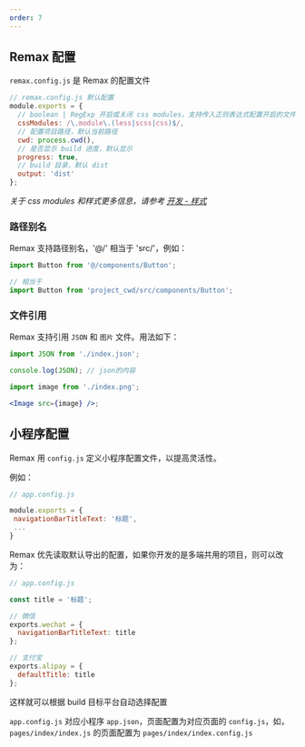 ```yaml
---
order: 7
---
```


## Remax 配置

`remax.config.js` 是 Remax 的配置文件

```js
// remax.config.js 默认配置
module.exports = {
  // boolean | RegExp 开启或关闭 css modules，支持传入正则表达式配置开启的文件命名格式
  cssModules: /\.module\.(less|scss|css)$/,
  // 配置项目路径，默认当前路径
  cwd: process.cwd(),
  // 是否显示 build 进度，默认显示
  progress: true,
  // build 目录，默认 dist
  output: 'dist'
};
```

_关于 css modules 和样式更多信息，请参考 [开发 - 样式](/开发/样式)_

### 路径别名

Remax 支持路径别名，'@/' 相当于 'src/'，例如：

```js
import Button from '@/components/Button';

// 相当于
import Button from 'project_cwd/src/components/Button';
```

### 文件引用

Remax 支持引用 `JSON` 和 `图片` 文件。用法如下：

```js
import JSON from './index.json';

console.log(JSON); // json的内容
```

```jsx
import image from './index.png';

<Image src={image} />;
```

## 小程序配置

Remax 用 `config.js` 定义小程序配置文件，以提高灵活性。

例如：

```js
// app.config.js

module.exports = {
 navigationBarTitleText: '标题',
 ...
}
```

Remax 优先读取默认导出的配置，如果你开发的是多端共用的项目，则可以改为：

```js
// app.config.js

const title = '标题';

// 微信
exports.wechat = {
  navigationBarTitleText: title
};

// 支付宝
exports.alipay = {
  defaultTitle: title
};
```

这样就可以根据 build 目标平台自动选择配置

`app.config.js` 对应小程序 `app.json`，页面配置为对应页面的 `config.js`，如，`pages/index/index.js` 的页面配置为 `pages/index/index.config.js`
